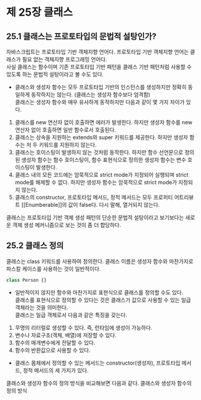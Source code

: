 제 25장 클래스
================

25.1 클래스는 프로토타입의 문법적 설탕인가?
--------------------------------------------
자바스크립트는 프로토타입 기반 객체지향 언어다. 프로토타입 기반 객체지향 언어는 클래스가 필요 없는 객체지향 프로그래밍 언어다.   
사실 클래스는 함수이며 기존 프로토타입 기반 패턴을 클래스 기반 패턴처럼 사용할 수 있도록 하는 문법적 설탕이라고 볼 수도 있다.    

* 클래스와 생성자 함수는 모두 프로토타입 기반의 인스턴스를 생성하지만 정확히 동일하게 동작하지는 않는다. (클래스는 생성자 함수보다 엄격함)   
클래스는 생성자 함수와 매우 유사하게 동작하지만 다음과 같이 몇 가지 차이가 있다.   

1. 클래스를 new 연산자 없이 호출하면 에러가 발생한다. 하지만 생성자 함수를 new 연산자 없이 호출하면 일반 함수로서 호출된다.   
2. 클래스는 상속을 지원하는 extends와 super 키워드를 제공한다. 하지만 생성자 함수는 저 두 키워드를 지원하지 않는다.
3. 클래스는 호이스팅이 발생하지 않는 것처럼 동작한다. 하지만 함수 선언문으로 정의된 생성자 함수는 함수 호이스팅이, 함수 표현식으로 정의한 생성자 함수는 변수 호이스팅이 발생한다.
4. 클래스 내의 모든 코드에는 암묵적으로 strict mode가 지정되어 실행되며 strict mode를 해제할 수 없다. 하지만 생성자 함수는 암묵적으로 strict mode가 지정되지 않는다.   
5. 클래스의 constructor, 프로토타입 메서드, 정적 메서드는 모두 프로퍼티 어트리뷰트 [[Enumberable]]의 값이 false다. 다시 말해, 열거되지 않는다.

클래스는 프로토타입 기반 객체 생성 패턴의 단순한 문법적 설탕이라고 보기보다는 새로운 객체 생성 메커니즘으로 보는 것이 좀 더 합당하다.

25.2 클래스 정의
------------------------
클래스는 class 키워드를 사용하여 정의한다. 클래스 이름은 생성자 함수와 마찬가지로 파스칼 케이스를 사용하는 것이 일반적이다.
```javascript
class Person {}
```

* 일반적이지 않지만 함수와 마찬가지로 표현식으로 클래스를 정의할 수도 있다.   
클래스를 표현식으로 정의할 수 있다는 것은 클래스가 값으로 사용할 수 있는 일급 객체라는 것을 의미한다.   
클래스는 일급 객체로서 다음과 같은 특징을 갖는다.   

1. 무명의 리터럴로 생성할 수 있다. 즉, 런타임에 생성이 가능하다.   
2. 변수나 자료구조(객체, 배열)에 저장할 수 있다.   
3. 함수의 매개변수에게 전달할 수 있다.   
4. 함수의 반환값으로 사용할 수 있다.   

* 클래스 몸체에서 정의할 수 있는 메서드는 constructor(생성자), 프로토타입 메서드, 정적 메서드의 세 가지가 있다.

클래스와 생성자 함수의 정의 방식을 비교해보면 다음과 같다.
클래스와 생성자 함수의 정의 방식


